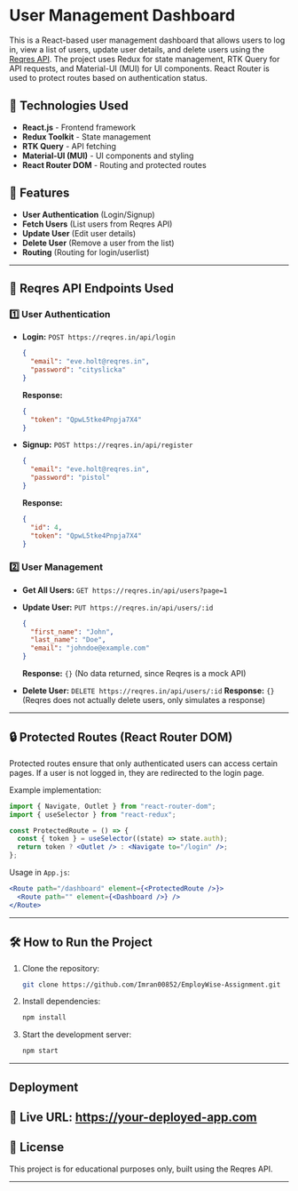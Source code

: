 # User Management Dashboard

This is a React-based user management dashboard that allows users to log in, view a list of users, update user details, and delete users using the [Reqres API](https://reqres.in/). The project uses Redux for state management, RTK Query for API requests, and Material-UI (MUI) for UI components. React Router is used to protect routes based on authentication status.

## 🚀 Technologies Used

- **React.js** - Frontend framework
- **Redux Toolkit** - State management
- **RTK Query** - API fetching
- **Material-UI (MUI)** - UI components and styling
- **React Router DOM** - Routing and protected routes

## 🔑 Features

- **User Authentication** (Login/Signup)
- **Fetch Users** (List users from Reqres API)
- **Update User** (Edit user details)
- **Delete User** (Remove a user from the list)
- **Routing** (Routing for login/userlist)

---

## 📌 Reqres API Endpoints Used

### 1️⃣ **User Authentication**

- **Login:** `POST https://reqres.in/api/login`

  ```json
  {
    "email": "eve.holt@reqres.in",
    "password": "cityslicka"
  }
  ```

  **Response:**

  ```json
  {
    "token": "QpwL5tke4Pnpja7X4"
  }
  ```

- **Signup:** `POST https://reqres.in/api/register`
  ```json
  {
    "email": "eve.holt@reqres.in",
    "password": "pistol"
  }
  ```
  **Response:**
  ```json
  {
    "id": 4,
    "token": "QpwL5tke4Pnpja7X4"
  }
  ```

### 2️⃣ **User Management**

- **Get All Users:** `GET https://reqres.in/api/users?page=1`
- **Update User:** `PUT https://reqres.in/api/users/:id`

  ```json
  {
    "first_name": "John",
    "last_name": "Doe",
    "email": "johndoe@example.com"
  }
  ```

  **Response:** `{}` (No data returned, since Reqres is a mock API)

- **Delete User:** `DELETE https://reqres.in/api/users/:id`
  **Response:** `{}` (Reqres does not actually delete users, only simulates a response)

---

## 🔒 Protected Routes (React Router DOM)

Protected routes ensure that only authenticated users can access certain pages. If a user is not logged in, they are redirected to the login page.

Example implementation:

```jsx
import { Navigate, Outlet } from "react-router-dom";
import { useSelector } from "react-redux";

const ProtectedRoute = () => {
  const { token } = useSelector((state) => state.auth);
  return token ? <Outlet /> : <Navigate to="/login" />;
};
```

Usage in `App.js`:

```jsx
<Route path="/dashboard" element={<ProtectedRoute />}>
  <Route path="" element={<Dashboard />} />
</Route>
```

---

## 🛠 How to Run the Project

1. Clone the repository:
   ```sh
   git clone https://github.com/Imran00852/EmployWise-Assignment.git
   ```
2. Install dependencies:
   ```sh
   npm install
   ```
3. Start the development server:
   ```sh
   npm start
   ```

---

## Deployment

## 🚀 Live URL: https://your-deployed-app.com

## 📜 License

This project is for educational purposes only, built using the Reqres API.

---
